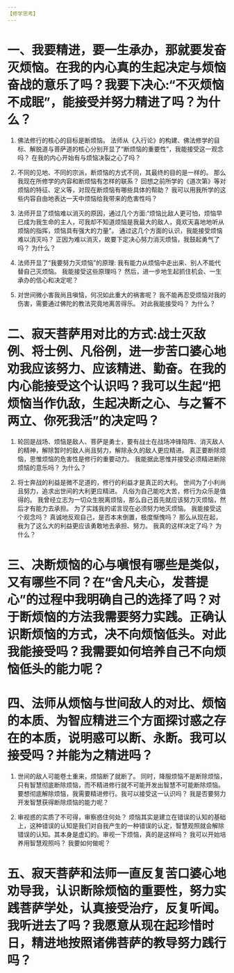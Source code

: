 ```yaml
---
【修学思考】
---
```


# 一、我要精进，要一生承办，那就要发奋灭烦恼。在我的内心真的生起决定与烦恼奋战的意乐了吗？我要下决心:“不灭烦恼不成眠”，能接受并努力精进了吗？为什么？

1. 佛法修行的核心的目标是断烦恼。
   法师从《入行论》的构建、佛法修学的目标、解脱道与菩萨道的核心分别开显了“断烦恼的重要性”，我能接受这一观念吗？
   在我的内心开始有与烦恼决裂之心了吗？

2. 不同的见地、不同的宗派，断烦恼的方式不同，其最终的目的是一样的。
   那么我现在所修学的内容和断烦恼有怎样的联系？
   回想之前所学的《道次第》等对烦恼的特征、定义等，对现在断烦恼有哪些具体的帮助？
   我可以用我所学的这些内容自由地表达一天中烦恼给我带来的危害性吗？

3. 法师开显了烦恼难以消灭的原因，通过几个方面:“烦恼比敌人更可怕，烦恼早已成为我生命的主人，可我却不知道烦恼是我最大的敌人，竟欢天喜地地听从烦恼的指挥，烦恼具有强大的力量”。
   通过这几个方面的认识，我能接受烦恼难以消灭吗？
   正因为难以消灭，故要下定决心努力消灭烦恼，我鼓起勇气了吗？
   为什么？

4. 法师开显了“我要努力灭烦恼”的原理:
   我有能力从烦恼中走出来、别人不能代替自己灭烦恼。
   我能接受这些原理吗？
   然后，进一步地生起抓住机会、一生承办的信心和决定呢？

5. 对世间微小害我尚且嗔恼，何况如此重大的祸害呢？
   我不能再忍受烦恼对我的伤害，需要通过佛陀的教法究竟地离苦得乐。
   对此我能接受吗？
   为什么？

# 二、寂天菩萨用对比的方式:战士灭敌例、将士例、凡俗例，进一步苦口婆心地劝我应该努力、应该精进、勤奋。在我的内心能接受这个认识吗？我可以生起“把烦恼当作仇敌，生起决断之心、与之誓不两立、你死我活”的决定吗？

1. 轮回是战场、烦恼是敌人、菩萨是勇士，要有战士在战场冲锋陷阵、消灭敌人的精神，解除暂时的敌人尚且努力，解除永久的敌人更应精进。
   真正要断除烦恼，思惟烦恼的危害性是修行的重要动力。
   我能据此思惟并接受必须精进断除烦恼的意乐吗？
   为什么？

2. 将士奔战的利益是微不足道的，修行的利益才是真正的大利。
   世间为了小利尚且努力，追求出世间的大利更应精进。
   凡俗为自己能吃大苦，修行为众乐是值得的。
   我曾经立志为一切众生脱离烦恼，那么自己首先就应该努力灭烦恼，然后才有能力去承担。
   为了实践我的诺言现在必须努力地灭烦恼。
   我能接受这个观念吗？
   真诚地反观自己，是否本末倒置，极度惭愧吗？
   那么从现在起，我为了这么大的利益更应该勇敢地去承担、努力。
   我真的这样决定了吗？
   为什么？

# 三、决断烦恼的心与嗔恨有哪些是类似，又有哪些不同？在“舍凡夫心，发菩提心”的过程中我明确自己的选择了吗？对于断烦恼的方法我需要努力实践。正确认识断烦恼的方式，决不向烦恼低头。对此我能接受吗？我需要如何培养自己不向烦恼低头的能力呢？

# 四、法师从烦恼与世间敌人的对比、烦恼的本质、为智应精进三个方面探讨惑之存在的本质，说明惑可以断、永断。我可以接受吗？并能为之精进吗？

1. 世间的敌人可能卷土重来，烦恼断了就断了。
   同时，降服烦恼不是断除烦恼，只有智慧彻底断除烦恼，而不精进修行就不可能开发出智慧不可能断除烦恼。
   要想彻底解除烦恼，我需要精进修行。我可以接受这一认识吗？
   我是否要努力开发智慧获得断除烦恼的能力呢？

2. 审视惑的实质了不可得，审察惑住何处？
   烦恼其实是建立在错误的认知的基础上，这种错误的认知是我们对自我产生的一种错误的认定，智慧观照就会解除错误的认知。其本身是虚幻的。审视一下烦恼，真的是这样吗？
   我可以开始培养用智慧观照吗？
   我要如何做呢？

# 五、寂天菩萨和法师一直反复苦口婆心地劝导我，认识断除烦恼的重要性，努力实践菩萨学处，认真接受治疗，反复听闻。我听进去了吗？我愿意从现在起珍惜时日，精进地按照诸佛菩萨的教导努力践行吗？
